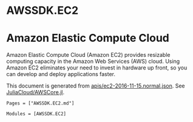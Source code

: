 # AWSSDK.EC2

# Amazon Elastic Compute Cloud

Amazon Elastic Compute Cloud (Amazon EC2) provides resizable computing capacity in the Amazon Web Services (AWS) cloud. Using Amazon EC2 eliminates your need to invest in hardware up front, so you can develop and deploy applications faster.

This document is generated from
[apis/ec2-2016-11-15.normal.json](https://github.com/aws/aws-sdk-js/blob/master/apis/ec2-2016-11-15.normal.json).
See [JuliaCloud/AWSCore.jl](https://github.com/JuliaCloud/AWSCore.jl).

```@index
Pages = ["AWSSDK.EC2.md"]
```

```@autodocs
Modules = [AWSSDK.EC2]
```

